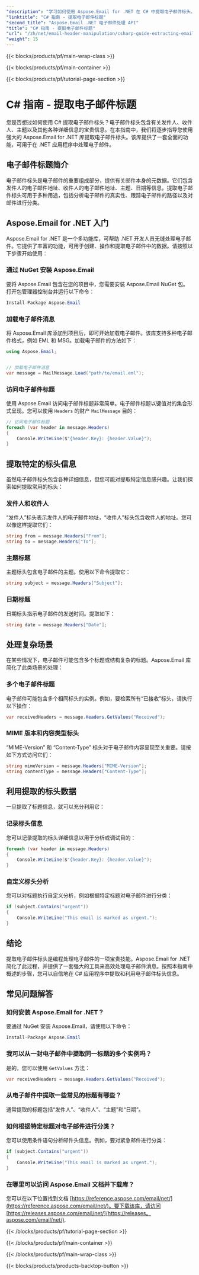 ```yaml
---
"description": "学习如何使用 Aspose.Email for .NET 在 C# 中提取电子邮件标头。包含源代码的分步指南，助您高效分析电子邮件。"
"linktitle": "C# 指南 - 提取电子邮件标题"
"second_title": "Aspose.Email .NET 电子邮件处理 API"
"title": "C# 指南 - 提取电子邮件标题"
"url": "/zh/net/email-header-manipulation/csharp-guide-extracting-email-headers/"
"weight": 15
---
```


{{< blocks/products/pf/main-wrap-class >}}

{{< blocks/products/pf/main-container >}}

{{< blocks/products/pf/tutorial-page-section >}}

# C# 指南 - 提取电子邮件标题


您是否想过如何使用 C# 提取电子邮件标头？电子邮件标头包含有关发件人、收件人、主题以及其他各种详细信息的宝贵信息。在本指南中，我们将逐步指导您使用强大的 Aspose.Email for .NET 库提取电子邮件标头。该库提供了一套全面的功能，可用于在 .NET 应用程序中处理电子邮件。

## 电子邮件标题简介

电子邮件标头是电子邮件的重要组成部分，提供有关邮件本身的元数据。它们包含发件人的电子邮件地址、收件人的电子邮件地址、主题、日期等信息。提取电子邮件标头可用于多种用途，包括分析电子邮件的真实性、跟踪电子邮件的路径以及对邮件进行分类。

## Aspose.Email for .NET 入门

Aspose.Email for .NET 是一个多功能库，可帮助 .NET 开发人员无缝处理电子邮件。它提供了丰富的功能，可用于创建、操作和提取电子邮件中的数据。请按照以下步骤开始使用：

### 通过 NuGet 安装 Aspose.Email

要将 Aspose.Email 包含在您的项目中，您需要安装 Aspose.Email NuGet 包。打开包管理器控制台并运行以下命令：

```csharp
Install-Package Aspose.Email
```

### 加载电子邮件消息

将 Aspose.Email 库添加到项目后，即可开始加载电子邮件。该库支持多种电子邮件格式，例如 EML 和 MSG。加载电子邮件的方法如下：

```csharp
using Aspose.Email;


// 加载电子邮件消息
var message = MailMessage.Load("path/to/email.eml");
```

### 访问电子邮件标题

使用 Aspose.Email 访问电子邮件标题非常简单。电子邮件标题以键值对的集合形式呈现。您可以使用 `Headers` 的财产 `MailMessage` 目的：

```csharp
// 访问电子邮件标题
foreach (var header in message.Headers)
{
    Console.WriteLine($"{header.Key}: {header.Value}");
}
```

## 提取特定的标头信息

虽然电子邮件标头包含各种详细信息，但您可能对提取特定信息感兴趣。让我们探索如何提取常用的标头：

### 发件人和收件人

“发件人”标头表示发件人的电子邮件地址，“收件人”标头包含收件人的地址。您可以像这样提取它们：

```csharp
string from = message.Headers["From"];
string to = message.Headers["To"];
```

### 主题标题

主题标头包含电子邮件的主题。使用以下命令提取它：

```csharp
string subject = message.Headers["Subject"];
```

### 日期标题

日期标头指示电子邮件的发送时间。提取如下：

```csharp
string date = message.Headers["Date"];
```

## 处理复杂场景

在某些情况下，电子邮件可能包含多个标题或结构复杂的标题。Aspose.Email 库简化了此类场景的处理：

### 多个电子邮件标题

电子邮件可能包含多个相同标头的实例。例如，要检索所有“已接收”标头，请执行以下操作：

```csharp
var receivedHeaders = message.Headers.GetValues("Received");
```

### MIME 版本和内容类型标头

“MIME-Version” 和 “Content-Type” 标头对于电子邮件内容呈现至关重要。请按如下方式访问它们：

```csharp
string mimeVersion = message.Headers["MIME-Version"];
string contentType = message.Headers["Content-Type"];
```

## 利用提取的标头数据

一旦提取了标题信息，就可以充分利用它：

### 记录标头信息

您可以记录提取的标头详细信息以用于分析或调试目的：

```csharp
foreach (var header in message.Headers)
{
    Console.WriteLine($"{header.Key}: {header.Value}");
}
```

### 自定义标头分析

您可以对标题执行自定义分析，例如根据特定标题对电子邮件进行分类：

```csharp
if (subject.Contains("urgent"))
{
    Console.WriteLine("This email is marked as urgent.");
}
```

## 结论

提取电子邮件标头是编程处理电子邮件的一项宝贵技能。Aspose.Email for .NET 简化了此过程，并提供了一套强大的工具来高效处理电子邮件消息。按照本指南中概述的步骤，您可以自信地在 C# 应用程序中提取和利用电子邮件标头信息。

## 常见问题解答

### 如何安装 Aspose.Email for .NET？

要通过 NuGet 安装 Aspose.Email，请使用以下命令：
```csharp
Install-Package Aspose.Email
```

### 我可以从一封电子邮件中提取同一标题的多个实例吗？

是的，您可以使用 `GetValues` 方法：
```csharp
var receivedHeaders = message.Headers.GetValues("Received");
```

### 从电子邮件中提取一些常见的标题有哪些？

通常提取的标题包括“发件人”、“收件人”、“主题”和“日期”。

### 如何根据特定标题对电子邮件进行分类？

您可以使用条件语句分析邮件头信息。例如，要对紧急邮件进行分类：
```csharp
if (subject.Contains("urgent"))
{
    Console.WriteLine("This email is marked as urgent.");
}
```

### 在哪里可以访问 Aspose.Email 文档并下载库？

您可以在以下位置找到文档 [https://reference.aspose.com/email/net/](https://reference.aspose.com/email/net/)。要下载该库，请访问 [https://releases.aspose.com/email/net/](https://releases。aspose.com/email/net/).

{{< /blocks/products/pf/tutorial-page-section >}}

{{< /blocks/products/pf/main-container >}}

{{< /blocks/products/pf/main-wrap-class >}}

{{< blocks/products/products-backtop-button >}}